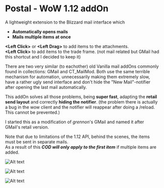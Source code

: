 # Postal - WoW 1.12 addOn

A lightweight extension to the Blizzard mail interface which
- **Automatically opens mails**
- **Mails multiple items at once**

**\<Left Click>** or **\<Left Drag>** to add items to the attachments.<br/>
**\<Left Click>** to add items to the trade frame. (not mail related but GMail had this shortcut and I decided to keep it)

There are two very similar (to eachother) old Vanilla mail addOns commonly found in collections: GMail and CT_MailMod. Both use the same terrible mechanism for automation, unnecessarily making them extremely slow, have a rather ugly send interface and don't  hide the "New Mail"-notifier after opening the last mail automatically.

This addOn solves all those problems, being **super fast**, adapting the **retail send layout** and correctly **hiding the notifier**. (the problem there is actually a bug in the wow client and the notifier will reappear after doing a /reload. This cannot be prevented.)

I started this as a modification of *grennon*'s GMail and named it after GMail's retail version.

Note that due to limitations of the 1.12 API, behind the scenes, the items must be sent in separate mails.<br/>
As a result of this _**COD will only apply to the first item**_ if multiple items are added.

![Alt text](http://i.imgur.com/sN0H39Z.png)

![Alt text](http://i.imgur.com/T44FFUS.png)

![Alt text](http://i.imgur.com/whkGMWA.png)
